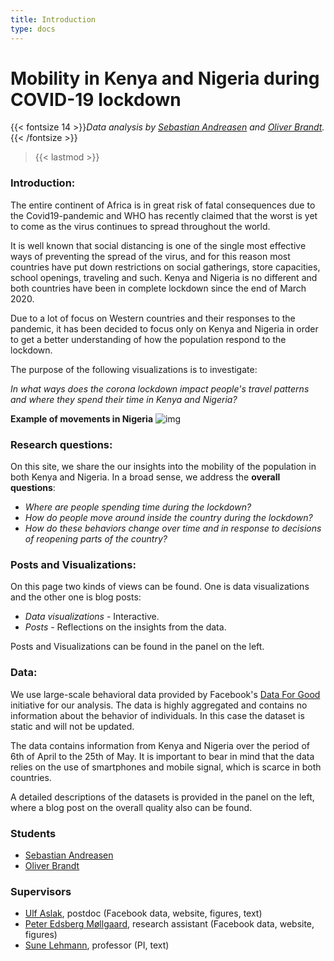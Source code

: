 ```yaml
---
title: Introduction
type: docs
---
```


# **Mobility in Kenya and Nigeria during COVID-19 lockdown**
{{< fontsize 14 >}}*Data analysis by [Sebastian Andreasen](mailto:s153522@student.dtu.dk) and [Oliver Brandt](mailto:ob95@me.com).*{{< /fontsize >}}

> {{< lastmod >}}

### **Introduction:**

The entire continent of Africa is in great risk of fatal consequences due to the Covid19-pandemic and WHO has recently claimed that the worst is yet to come as the virus continues to spread throughout the world.     

It is well known that social distancing is one of the single most effective ways of preventing the spread of the virus, and for this reason most countries have put down restrictions on social gatherings, store capacities, school openings, traveling and such. Kenya and Nigeria is no different and both countries have been in complete lockdown since the end of March 2020. 

Due to a lot of focus on Western countries and their responses to the pandemic, it has been decided to focus only on Kenya and Nigeria in order to get a better understanding of how the population respond to the lockdown.  

The purpose of the following visualizations is to investigate:

*In what ways does the corona lockdown impact people's travel patterns and where they spend their time in Kenya and Nigeria?*

**Example of movements in Nigeria**
![img](/movements_nigeria_plot.png)








### **Research questions:**

On this site, we share the our insights into the mobility of the population in both Kenya and Nigeria. In a broad sense, we address the **overall questions**:
* *Where are people spending time during the lockdown?*
* *How do people move around inside the country during the lockdown?*
* *How do these behaviors change over time and in response to decisions of reopening parts of the country?*


### **Posts and Visualizations:**

On this page two kinds of views can be found. One is data visualizations and the other one is blog posts:
* *Data visualizations* - Interactive.
* *Posts* - Reflections on the insights from the data.

Posts and Visualizations can be found in the panel on the left.

### **Data:**

We use large-scale behavioral data provided by Facebook's [Data For Good](https://dataforgood.fb.com) initiative for our analysis. The data is highly aggregated and contains no information about the behavior of individuals. In this case the dataset is static and will not be updated.

The data contains information from Kenya and Nigeria over the period of 6th of April to the 25th of May. It is important to bear in mind that the data relies on the use of smartphones and mobile signal, which is scarce in both countries.   

A detailed descriptions of the datasets is provided in the panel on the left, where a blog post on the overall quality also can be found.


### **Students**

* [Sebastian Andreasen](s153522@student.dtu.dk)
* [Oliver Brandt](s154131@student.dtu.dk)

### **Supervisors**

* [Ulf Aslak](https://ulfaslak.com), postdoc (Facebook data, website, figures, text)
* [Peter Edsberg Møllgaard](https://orbit.dtu.dk/en/persons/peter-edsberg-møllgaard), research assistant (Facebook data, website, figures)
* [Sune Lehmann](https://sunelehmann.com/), professor (PI, text)
<!-- * [Laura Alessandretti](http://laura.alessandretti.com), assistant professor (telco-data, text)
* [Jonas Lybker Juul](https://www.nbi.dk/~jonassj/), postdoc (Epidemic modeling, Facebook and telco-data, text)
* [Anna Sapienza](http://www.annasapienza.it), postdoc (Facebook data) -->


<!-- {{< columns >}}
## Nowcast

Showcases different overviews of the available data. Here, you can inspect the state of mobility in Denmark, between regions and withing regions, over time.
